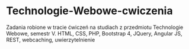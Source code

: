 # Technologie-Webowe-cwiczenia
Zadania robione w tracie ćwiczeń na studiach  z przedmiotu Technologie Webowe, semestr V. HTML, CSS, PHP, Bootstrap 4, JQuery, Angular JS, REST, webcaching, uwierzytelnienie 
